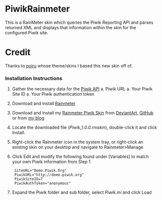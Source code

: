 PiwikRainmeter
==============

This is a RainMeter skin which queries the Piwik Reporting API and parses returned XML and displays that information within the skin for the configured Piwik site.

Credit
======
Thanks to [poiru][poiru] whose theme/skins I based this new skin off of.

### Installation Instructions ###

1. Gather the necessary data for the [Piwik API][piwikapi]
	a. Piwik URL
	a. Your Piwik Site ID
	a. Your Piwik authentication token
1. Download and install [Rainmeter][rainmeter] 
1. Download and install my [Rainmeter Piwik Skin][piwikskin_da] from [DeviantArt][piwikskin_da], [GitHub][piwikskin_gh] or from [my blog][piwikskin_bm]
1. Locate the downloaded file (_Piwik_1.0.0.rmskin_), double-click it and click Install.
1. Right-click the Rainmeter icon in the system tray, or right-click an existing skin on your desktop and navigate to Rainmeter>Manage
1. Click Edit and modify the following found under  [Variables] to match your own Piwik information from Step 1

        SiteURL="Demo.Piwik.Org"
        PiwikURL="http://demo.piwik.org"
        PiwikSiteID=7
        PiwikAuthToken="anonymous"
1. Expand the Piwik folder and sub folder, select _Piwik.ini_ and click Load

[piwikapi]:http://developer.piwik.org/api-reference/reporting-api "Piwik Reporting API Reference"
[piwikskin_da]:http://briancmoses.deviantart.com/art/Piwik-1-0-0-498845640  "Piwik Skin for Rainmeter on DeviantArt"
[piwikskin_gh]:https://github.com/briancmoses/PiwikRainmeter "Piwik Skin for Rainmeter on GitHub"
[piwikskin_bm]:/Downloads/PiwikRainmeter/Piwik_1.0.0.rmskin "Piwik Skin for Rainmeter from BrianMoses.net"
[piwik]:http://piwik.org "Piwik"
[rainmeter]:http://rainmeter.net/ "Rainmeter"
[poiru]:http://poiru.deviantart.com "Poiru's DeviantART Page"
